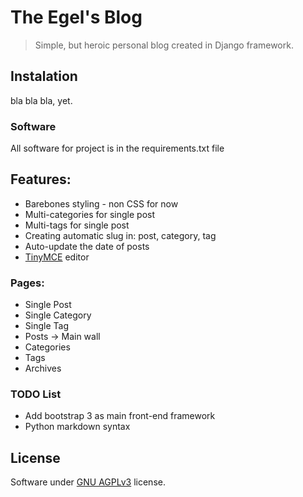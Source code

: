 # The Egel's Blog
> Simple, but heroic personal blog created in Django framework.


## Instalation
bla bla bla, yet.

### Software
All software for project is in the requirements.txt file


## Features:
  - Barebones styling - non CSS for now
  - Multi-categories for single post
  - Multi-tags for single post
  - Creating automatic slug in: post, category, tag
  - Auto-update the date of posts
  - [TinyMCE][1] editor

### Pages:
  - Single Post
  - Single Category
  - Single Tag
  - Posts -> Main wall
  - Categories
  - Tags
  - Archives

### TODO List
  - Add bootstrap 3 as main front-end framework
  - Python markdown syntax


## License
Software under [GNU AGPLv3](http://www.gnu.org/licenses/agpl-3.0.html) license.



  [1]: https://github.com/aljosa/django-tinymce
